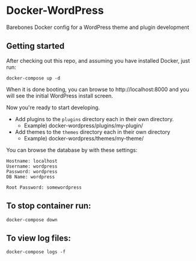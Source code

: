 # Docker-WordPress

Barebones Docker config for a WordPress theme and plugin development

## Getting started

After checking out this repo, and assuming you have installed Docker, just run:

`docker-compose up -d`

When it is done booting, you can browse to http://localhost:8000 and you will see the initial WordPress install screen.

Now you're ready to start developing.

* Add plugins to the `plugins` directory each in their own directory.
  * Example)  docker-wordpress/plugins/my-plugin/
* Add themes to the `themes` directory each in their own directory
  * Example)  docker-wordpress/themes/my-theme/

You can browse the database by with these settings:

```
Hostname: localhost
Username: wordpress
Password: wordpress
DB Name: wordpress

Root Password: somewordpress
```


## To stop container run:

`docker-compose down`


## To view log files:

`docker-compose logs -f`

